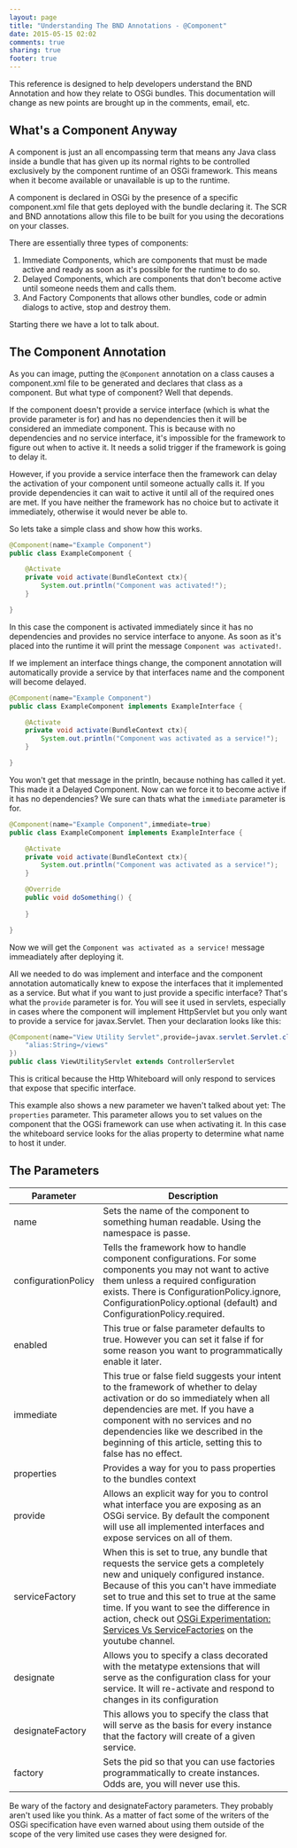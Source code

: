 ```yaml
---
layout: page
title: "Understanding The BND Annotations - @Component"
date: 2015-05-15 02:02
comments: true
sharing: true
footer: true
---
```

This reference is designed to help developers understand the BND Annotation and how they relate to OSGi bundles. This documentation will change as new points are brought up in the comments, email, etc.

## What's a Component Anyway
A component is just an all encompassing term that means any Java class inside a bundle that has given up its normal rights to be controlled exclusively by the component runtime of an OSGi framework. This means when it become available or unavailable is up to the runtime. 

A component is declared in OSGi by the presence of a specific component.xml file that gets deployed with the bundle declaring it. The SCR and BND annotations allow this file to be built for you using the decorations on your classes.

There are essentially three types of components:

1. Immediate Components, which are components that must be made active and ready as soon as it's possible for the runtime to do so.
2. Delayed Components, which are components that don't become active until someone needs them and calls them.
3. And Factory Components that allows other bundles, code or admin dialogs to active, stop and destroy them.

Starting there we have a lot to talk about.

## The Component Annotation
As you can image, putting the ```@Component``` annotation on a class causes a component.xml file to be generated and declares that class as a component. But what type of component? Well that depends.

If the component doesn't provide a service interface (which is what the provide parameter is for) and has no dependencies then it will be considered an immediate component. This is because with no dependencies and no service interface, it's impossible for the framework to figure out when to active it. It needs a solid trigger if the framework is going to delay it.

However, if you provide a service interface then the framework can delay the activation of your component until someone actually calls it. If you provide dependencies it can wait to active it until all of the required ones are met. If you have neither the framework has no choice but to activate it immediately, otherwise it would never be able to.

So lets take a simple class and show how this works.

```java
@Component(name="Example Component")
public class ExampleComponent {

	@Activate
	private void activate(BundleContext ctx){
		System.out.println("Component was activated!");
	}

}
```

In this case the component is activated immediately since it has no dependencies and provides no service interface to anyone. As soon as it's placed into the runtime it will print the message ```Component was activated!```.

If we implement an interface things change, the component annotation will automatically provide a service by that interfaces name and the component will become delayed.

```java
@Component(name="Example Component")
public class ExampleComponent implements ExampleInterface {

	@Activate
	private void activate(BundleContext ctx){
		System.out.println("Component was activated as a service!");
	}

}
```
You won't get that message in the println, because nothing has called it yet. This made it a Delayed Component. Now can we force it to become active if it has no dependencies? We sure can thats what the ```immediate``` parameter is for.

```java
@Component(name="Example Component",immediate=true)
public class ExampleComponent implements ExampleInterface {

	@Activate
	private void activate(BundleContext ctx){
		System.out.println("Component was activated as a service!");
	}

	@Override
	public void doSomething() {
		
	}

}
```
Now we will get the ```Component was activated as a service!``` message immeadiately after deploying it. 

All we needed to do was implement and interface and the component annotation automatically knew to expose the interfaces that it implemented as a service. But what if you want to just provide a specific interface? That's what the ```provide``` parameter is for. You will see it used in servlets, especially in cases where the component will implement HttpServlet but you only want to provide a service for javax.Servlet. Then your declaration looks like this:

```java
@Component(name="View Utility Servlet",provide=javax.servlet.Servlet.class,properties={
	"alias:String=/views"
})
public class ViewUtilityServlet extends ControllerServlet
```

This is critical because the Http Whiteboard will only respond to services that expose that specific interface.

This example also shows a new parameter we haven't talked about yet: The ```properties```  parameter. This parameter allows you to set values on the component that the OGSi framework can use when activating it. In this case the whiteboard service looks for the alias property to determine what name to host it under.

## The Parameters

Parameter | Description
-------------------- | -----------
name      | Sets the name of the component to something human readable. Using the namespace is passe.
configurationPolicy | Tells the framework how to handle component configurations. For some components you may not want to active them unless a required configuration exists. There is ConfigurationPolicy.ignore, ConfigurationPolicy.optional (default) and ConfigurationPolicy.required.
enabled    | This true or false parameter defaults to true. However you can set it false if for some reason you want to programmatically enable it later.
immediate  | This true or false field suggests your intent to the framework of whether to delay activation or do so immediately when all dependencies are met. If you have a component with no services and no dependencies like we described in the beginning of this article, setting this to false has no effect.
properties | Provides a way for you to pass properties to the bundles context
provide    | Allows an explicit way for you to control what interface you are exposing as an OSGi service. By default the component will use all implemented interfaces and expose services on all of them.
serviceFactory | When this is set to true, any bundle that requests the service gets a completely new and uniquely configured instance. Because of this you can't have immediate set to true and this set to true at the same time. If you want to see the difference in action, check out [OSGi Experimentation: Services Vs ServiceFactories](https://youtu.be/MpQZTG7A3Dw) on the youtube channel.
designate | Allows you to specify a class decorated with the metatype extensions that will serve as the configuration class for your service. It will re-activate and respond to changes in its configuration
designateFactory | This allows you to specify the class that will serve as the basis for every instance that the factory will create of a given service.
factory | Sets the pid so that you can use factories programmatically to create instances. Odds are, you will never use this.

Be wary of the factory and designateFactory parameters. They probably aren't used like you think. As a matter of fact some of the writers of the OSGi specification have even warned about using them outside of the scope of the very limited use cases they were designed for.